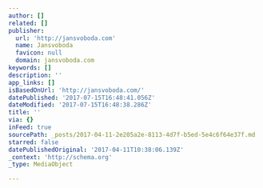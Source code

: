```yaml
---
author: []
related: []
publisher:
  url: 'http://jansvoboda.com'
  name: Jansvoboda
  favicon: null
  domain: jansvoboda.com
keywords: []
description: ''
app_links: []
isBasedOnUrl: 'http://jansvoboda.com/'
datePublished: '2017-07-15T16:48:41.056Z'
dateModified: '2017-07-15T16:48:38.286Z'
title: ''
via: {}
inFeed: true
sourcePath: _posts/2017-04-11-2e205a2e-8113-4d7f-b5ed-5e4c6f64e37f.md
starred: false
datePublishedOriginal: '2017-04-11T10:38:06.139Z'
_context: 'http://schema.org'
_type: MediaObject

---
```

<article style=""></article>